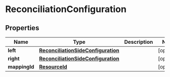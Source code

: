 

# ReconciliationConfiguration


## Properties

Name | Type | Description | Notes
------------ | ------------- | ------------- | -------------
**left** | [**ReconciliationSideConfiguration**](ReconciliationSideConfiguration.md) |  |  [optional]
**right** | [**ReconciliationSideConfiguration**](ReconciliationSideConfiguration.md) |  |  [optional]
**mappingId** | [**ResourceId**](ResourceId.md) |  |  [optional]



